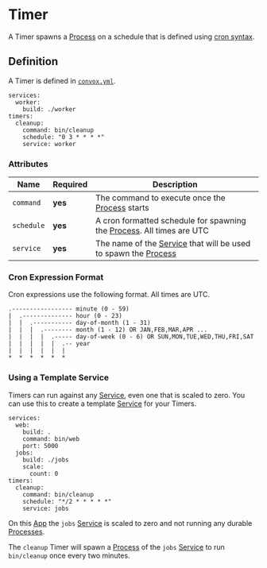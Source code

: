 # Timer

A Timer spawns a [Process](process.md) on a schedule that is defined using [cron syntax](https://www.freebsd.org/cgi/man.cgi?query=crontab&sektion=5).

## Definition

A Timer is defined in [`convox.yml`](../../../configuration/convox-yml.md).

    services:
      worker:
        build: ./worker
    timers:
      cleanup:
        command: bin/cleanup
        schedule: "0 3 * * * *"
        service: worker

### Attributes

| Name       | Required | Description                                                                                |
| ---------- | -------- | ------------------------------------------------------------------------------------------ |
| `command`  | **yes**  | The command to execute once the [Process](process.md) starts                               |
| `schedule` | **yes**  | A cron formatted schedule for spawning the [Process](process.md). All times are UTC        |
| `service`  | **yes**  | The name of the [Service](service.md) that will be used to spawn the [Process](process.md) |

### Cron Expression Format

Cron expressions use the following format. All times are UTC.

```
.----------------- minute (0 - 59)
|  .-------------- hour (0 - 23)
|  |  .----------- day-of-month (1 - 31)
|  |  |  .-------- month (1 - 12) OR JAN,FEB,MAR,APR ...
|  |  |  |  .----- day-of-week (0 - 6) OR SUN,MON,TUE,WED,THU,FRI,SAT
|  |  |  |  |  .-- year
|  |  |  |  |  |
*  *  *  *  *  *
```

### Using a Template Service

Timers can run against any [Service](service.md), even one that is scaled to zero. You can use this to create a
template [Service](service.md) for your Timers.

    services:
      web:
        build: .
        command: bin/web
        port: 5000
      jobs:
        build: ./jobs
        scale: 
          count: 0
    timers:
      cleanup:
        command: bin/cleanup
        schedule: "*/2 * * * * *"
        service: jobs

On this [App](..) the `jobs` [Service](service.md) is scaled to zero and not running any durable
[Processes](process.md).

The `cleanup` Timer will spawn a [Process](process.md) of the `jobs` [Service](service.md) to run
`bin/cleanup` once every two minutes.
